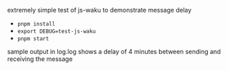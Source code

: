 extremely simple test of js-waku to demonstrate message delay

- `pnpm install`
- `export DEBUG=test-js-waku`
- `pnpm start`

sample output in log.log shows a delay of 4 minutes between sending and receiving the message
